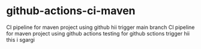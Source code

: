 # github-actions-ci-maven
CI pipeline for maven project using github 
hii trigger main branch
CI pipeline for maven project using github actions
testing for github sctions trigger
hii this i sgargi

